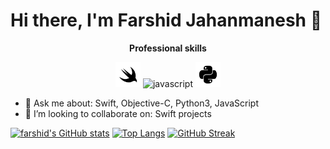 <h1>Hi there, I'm Farshid Jahanmanesh 👋</h1>

<p align="center"> 
 <strong>
  Professional skills
  </strong>
</p>

<p align="center"> 
  <img src="https://raw.githubusercontent.com/vorillaz/devicons/master/!SVG/swift.svg" alt="swift" width="40" height="40" />
  <img src="https://raw.githubusercontent.com/vorillaz/devicons/master/!SVG/javascript_1.svg" alt="javascript" width="40" height="40" />
   <img src="https://raw.githubusercontent.com/vorillaz/devicons/master/!SVG/python.svg" alt="python" width="40" height="40" />
</p>

- 💬 Ask me about: Swift, Objective-C, Python3, JavaScript
- 👯 I’m looking to collaborate on: Swift projects

[![farshid's GitHub stats](https://github-readme-stats.vercel.app/api?username=farshadjahanmanesh&show_icons=true&theme=dracula&hide_title=true)](https://github.com/anuraghazra/github-readme-stats)
[![Top Langs](https://github-readme-stats.vercel.app/api/top-langs/?username=farshadjahanmanesh&layout=compact&theme=dracula)](https://github.com/anuraghazra/github-readme-stats)
[![GitHub Streak](https://github-readme-streak-stats.herokuapp.com/?user=farshadjahanmanesh&layout=compact&theme=dracula)](https://git.io/streak-stats)
<!--
**farshidjahanmanesh/farshidjahanmanesh** is a ✨ _special_ ✨ repository because its `README.md` (this file) appears on your GitHub profile.

Here are some ideas to get you started:

- 🔭 I’m currently working on ...
- 🌱 I’m currently learning ...
- 👯 I’m looking to collaborate on ...
- 🤔 I’m looking for help with ...
- 💬 Ask me about ...
- 📫 How to reach me: ...
- 😄 Pronouns: ...
- ⚡ Fun fact: ...
-->
